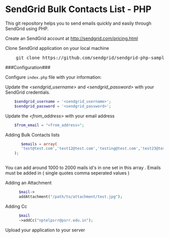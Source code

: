 SendGrid Bulk Contacts List - PHP
======================

This git repository helps you to send emails quickly and easily through SendGrid using PHP.

Create an SendGrid account at http://sendgrid.com/pricing.html

Clone SendGrid application on your local machine
<pre>
    git clone https://github.com/sendgrid/sendgrid-php-sample-app
</pre>

###Configuration###

Configure `index.php` file with your information:

Update the *&lt;sendgrid_username&gt;* and *&lt;sendgrid_password&gt;* with your SendGrid credentials.
```php
    $sendgrid_username = '<sendgrid_username>';
    $sendgrid_password = '<sendgrid_password>';
```
Update the *&lt;from_address&gt;* with your email address
```php
    $from_email = "<from_address>";
```

Adding Bulk Contacts lists
```php
       $emails = array(
       'test@test.com','test12@test.com','testing@test.com','test23@test.com'
    );
    
```
You can add around 1000 to 2000 mails id's in one set in this array . Emails must be added in ( single quotes comma seperated values )

Adding an Attachment 
```php
      $mail->
      addAttachment("/path/to/attachment/test.jpg");
```
Adding Cc
```php
      $mail
      ->addCc("nptelpsrr@psrr.edu.in");
```
Upload your application to your server




